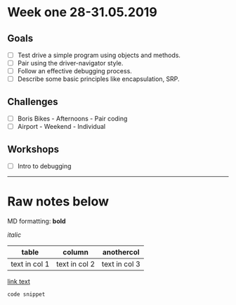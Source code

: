 # Week one 28-31.05.2019

## Goals
- [ ] Test drive a simple program using objects and methods.
- [ ] Pair using the driver-navigator style.
- [ ] Follow an effective debugging process.
- [ ] Describe some basic principles like encapsulation, SRP.

## Challenges

- [ ] Boris Bikes - Afternoons - Pair coding
- [ ] Airport - Weekend - Individual

## Workshops
- [ ] Intro to debugging

-------------
# Raw notes below
MD formatting:
**bold**

_italic_

table | column | anothercol
------ | ------ | ---------
text in col 1 | text in col 2 | text in col 3

[link text](url)

```
code snippet
```